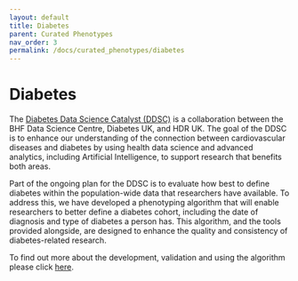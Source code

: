 ```yaml
---
layout: default
title: Diabetes
parent: Curated Phenotypes
nav_order: 3
permalink: /docs/curated_phenotypes/diabetes
---
```


# Diabetes
The <a href="https://bhfdatasciencecentre.org/areas/diabetes-data-science-catalyst/" target="_blank">Diabetes Data Science Catalyst (DDSC)</a> is a collaboration between the BHF Data Science Centre, Diabetes UK, and HDR UK. The goal of the DDSC is to enhance our understanding of the connection between cardiovascular diseases and diabetes by using health data science and advanced analytics, including Artificial Intelligence, to support research that benefits both areas.

Part of the ongoing plan for the DDSC is to evaluate how best to define diabetes within the population-wide data that researchers have available. To address this, we have developed a phenotyping algorithm that will enable researchers to better define a diabetes cohort, including the date of diagnosis and type of diabetes a person has. This algorithm, and the tools provided alongside, are designed to enhance the quality and consistency of diabetes-related research.

To find out more about the development, validation and using the algorithm please click <a href="https://bhf-dsc-hds.shinyapps.io/hds_phenotypes_diabetes/" target="_blank">here</a>.
